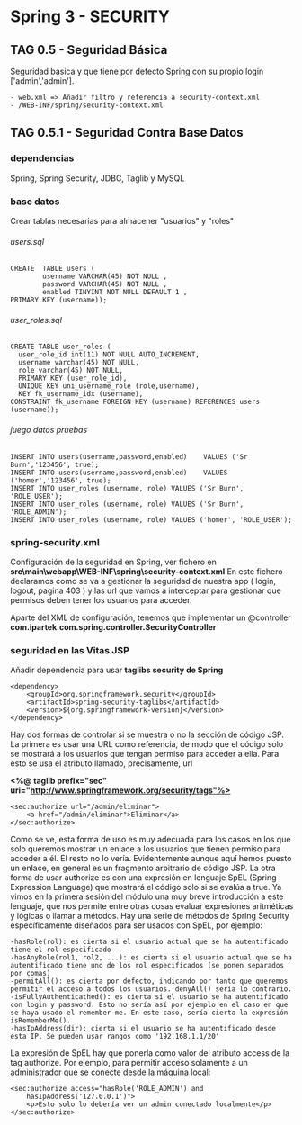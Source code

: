 # Spring 3 - SECURITY

## TAG 0.5 - Seguridad Básica

Seguridad básica y que tiene por defecto Spring con su propio login ['admin','admin'].

	- web.xml => Añadir filtro y referencia a security-context.xml
	- /WEB-INF/spring/security-context.xml
	
## TAG 0.5.1 - Seguridad Contra Base Datos

### dependencias
Spring, Spring Security, JDBC, Taglib y MySQL 

### base datos
Crear tablas necesarias para almacener "usuarios" y "roles"

###### users.sql
	CREATE  TABLE users (
	  		username VARCHAR(45) NOT NULL ,
	  		password VARCHAR(45) NOT NULL ,
	  		enabled TINYINT NOT NULL DEFAULT 1 ,
	PRIMARY KEY (username));
	
###### user_roles.sql

	CREATE TABLE user_roles (
	  user_role_id int(11) NOT NULL AUTO_INCREMENT,
	  username varchar(45) NOT NULL,
	  role varchar(45) NOT NULL,
	  PRIMARY KEY (user_role_id),
	  UNIQUE KEY uni_username_role (role,username),
	  KEY fk_username_idx (username),
	CONSTRAINT fk_username FOREIGN KEY (username) REFERENCES users (username));
	
###### juego datos pruebas
	
	INSERT INTO users(username,password,enabled)	VALUES ('Sr Burn','123456', true);
	INSERT INTO users(username,password,enabled)	VALUES ('homer','123456', true);
	INSERT INTO user_roles (username, role)	VALUES ('Sr Burn', 'ROLE_USER');
	INSERT INTO user_roles (username, role) VALUES ('Sr Burn', 'ROLE_ADMIN');
	INSERT INTO user_roles (username, role) VALUES ('homer', 'ROLE_USER');
	
	
### spring-security.xml
Configuración de la seguridad en Spring, ver fichero en **src\main\webapp\WEB-INF\spring\security-context.xml**	
En este fichero declaramos como se va a gestionar la seguridad de nuestra app ( login, logout, pagina 403 ) y las url que vamos a interceptar para gestionar que permisos deben tener los usuarios para acceder.

Aparte del XML de configuración, tenemos que implementar un @controller **com.ipartek.com.spring.controller.SecurityController**


### seguridad en las Vitas JSP

Añadir dependencia para usar **taglibs security de Spring** 


	<dependency>
		<groupId>org.springframework.security</groupId>
		<artifactId>spring-security-taglibs</artifactId>
		<version>${org.springframework-version}</version>
	</dependency>


Hay dos formas de controlar si se muestra o no la sección de código JSP. La primera es
usar una URL como referencia, de modo que el código solo se mostrará a los usuarios que
tengan permiso para acceder a ella. Para esto se usa el atributo llamado, precisamente,
url

**<%@ taglib prefix="sec" uri="http://www.springframework.org/security/tags"%>**

	<sec:authorize url="/admin/eliminar">
		<a href="/admin/eliminar">Eliminar</a>
	</sec:authorize>

Como se ve, esta forma de uso es muy adecuada para los casos en los que solo queremos
mostrar un enlace a los usuarios que tienen permiso para acceder a él. El resto no lo vería.
Evidentemente aunque aquí hemos puesto un enlace, en general es un fragmento
arbitrario de código JSP.
La otra forma de usar authorize es con una expresión en lenguaje SpEL (Spring
Expression Language) que mostrará el código solo si se evalúa a true. Ya vimos en la
primera sesión del módulo una muy breve introducción a este lenguaje, que nos permite
entre otras cosas evaluar expresiones aritméticas y lógicas o llamar a métodos. Hay una
serie de métodos de Spring Security específicamente diseñados para ser usados con
SpEL, por ejemplo:

	-hasRole(rol): es cierta si el usuario actual que se ha autentificado tiene el rol especificado
	-hasAnyRole(rol1, rol2, ...): es cierta si el usuario actual que se ha autentificado tiene uno de los rol especificados (se ponen separados por comas)
	-permitAll(): es cierta por defecto, indicando por tanto que queremos permitir el acceso a todos los usuarios. denyAll() sería lo contrario.
	-isFullyAuthenticathed(): es cierta si el usuario se ha autentificado con login y password. Esto no sería así por ejemplo en el caso en que se haya usado el remember-me. En este caso, sería cierta la expresión isRememberMe().
	-hasIpAddress(dir): cierta si el usuario se ha autentificado desde esta IP. Se pueden usar rangos como '192.168.1.1/20'
	
La expresión de SpEL hay que ponerla como valor del atributo access de la tag
authorize. Por ejemplo, para permitir acceso solamente a un administrador que se
conecte desde la máquina local:


	<sec:authorize access="hasRole('ROLE_ADMIN') and
		hasIpAddress('127.0.0.1')">
		<p>Esto solo lo debería ver un admin conectado localmente</p>
	</sec:authorize>
	




	
